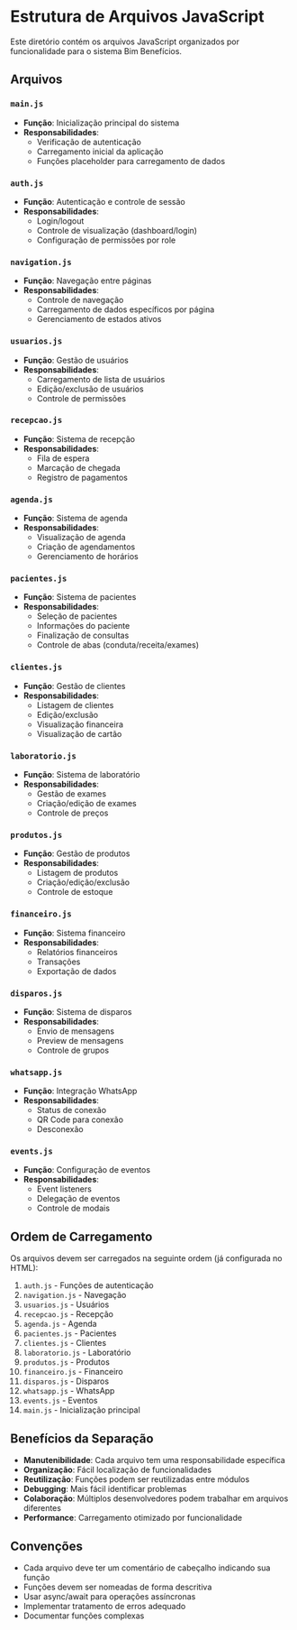 # Estrutura de Arquivos JavaScript

Este diretório contém os arquivos JavaScript organizados por funcionalidade para o sistema Bim Benefícios.

## Arquivos

### `main.js`
- **Função**: Inicialização principal do sistema
- **Responsabilidades**: 
  - Verificação de autenticação
  - Carregamento inicial da aplicação
  - Funções placeholder para carregamento de dados

### `auth.js`
- **Função**: Autenticação e controle de sessão
- **Responsabilidades**:
  - Login/logout
  - Controle de visualização (dashboard/login)
  - Configuração de permissões por role

### `navigation.js`
- **Função**: Navegação entre páginas
- **Responsabilidades**:
  - Controle de navegação
  - Carregamento de dados específicos por página
  - Gerenciamento de estados ativos

### `usuarios.js`
- **Função**: Gestão de usuários
- **Responsabilidades**:
  - Carregamento de lista de usuários
  - Edição/exclusão de usuários
  - Controle de permissões

### `recepcao.js`
- **Função**: Sistema de recepção
- **Responsabilidades**:
  - Fila de espera
  - Marcação de chegada
  - Registro de pagamentos

### `agenda.js`
- **Função**: Sistema de agenda
- **Responsabilidades**:
  - Visualização de agenda
  - Criação de agendamentos
  - Gerenciamento de horários

### `pacientes.js`
- **Função**: Sistema de pacientes
- **Responsabilidades**:
  - Seleção de pacientes
  - Informações do paciente
  - Finalização de consultas
  - Controle de abas (conduta/receita/exames)

### `clientes.js`
- **Função**: Gestão de clientes
- **Responsabilidades**:
  - Listagem de clientes
  - Edição/exclusão
  - Visualização financeira
  - Visualização de cartão

### `laboratorio.js`
- **Função**: Sistema de laboratório
- **Responsabilidades**:
  - Gestão de exames
  - Criação/edição de exames
  - Controle de preços

### `produtos.js`
- **Função**: Gestão de produtos
- **Responsabilidades**:
  - Listagem de produtos
  - Criação/edição/exclusão
  - Controle de estoque

### `financeiro.js`
- **Função**: Sistema financeiro
- **Responsabilidades**:
  - Relatórios financeiros
  - Transações
  - Exportação de dados

### `disparos.js`
- **Função**: Sistema de disparos
- **Responsabilidades**:
  - Envio de mensagens
  - Preview de mensagens
  - Controle de grupos

### `whatsapp.js`
- **Função**: Integração WhatsApp
- **Responsabilidades**:
  - Status de conexão
  - QR Code para conexão
  - Desconexão

### `events.js`
- **Função**: Configuração de eventos
- **Responsabilidades**:
  - Event listeners
  - Delegação de eventos
  - Controle de modais

## Ordem de Carregamento

Os arquivos devem ser carregados na seguinte ordem (já configurada no HTML):

1. `auth.js` - Funções de autenticação
2. `navigation.js` - Navegação
3. `usuarios.js` - Usuários
4. `recepcao.js` - Recepção
5. `agenda.js` - Agenda
6. `pacientes.js` - Pacientes
7. `clientes.js` - Clientes
8. `laboratorio.js` - Laboratório
9. `produtos.js` - Produtos
10. `financeiro.js` - Financeiro
11. `disparos.js` - Disparos
12. `whatsapp.js` - WhatsApp
13. `events.js` - Eventos
14. `main.js` - Inicialização principal

## Benefícios da Separação

- **Manutenibilidade**: Cada arquivo tem uma responsabilidade específica
- **Organização**: Fácil localização de funcionalidades
- **Reutilização**: Funções podem ser reutilizadas entre módulos
- **Debugging**: Mais fácil identificar problemas
- **Colaboração**: Múltiplos desenvolvedores podem trabalhar em arquivos diferentes
- **Performance**: Carregamento otimizado por funcionalidade

## Convenções

- Cada arquivo deve ter um comentário de cabeçalho indicando sua função
- Funções devem ser nomeadas de forma descritiva
- Usar async/await para operações assíncronas
- Implementar tratamento de erros adequado
- Documentar funções complexas 